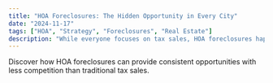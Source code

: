 ```yaml
---
title: "HOA Foreclosures: The Hidden Opportunity in Every City"
date: "2024-11-17"
tags: ["HOA", "Strategy", "Foreclosures", "Real Estate"]
description: "While everyone focuses on tax sales, HOA foreclosures happen year-round with less competition"
---
```


Discover how HOA foreclosures can provide consistent opportunities with less competition than traditional tax sales.

